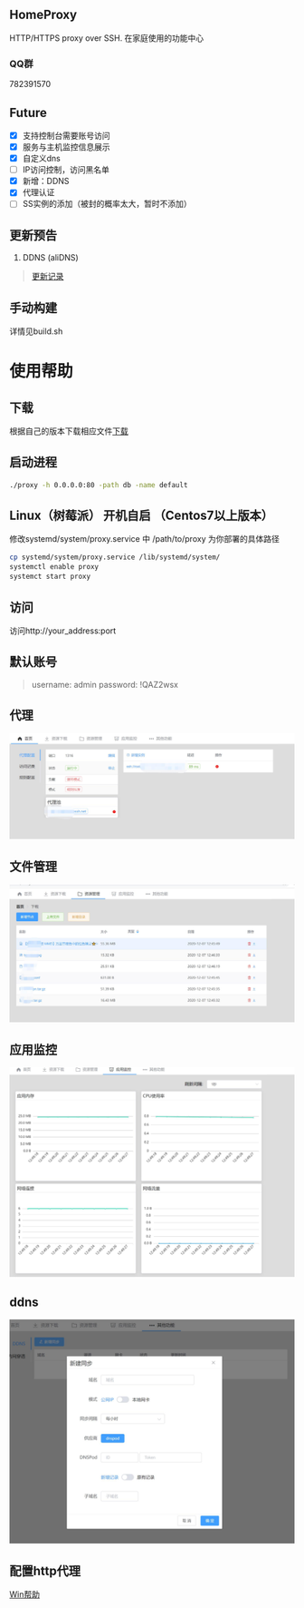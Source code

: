 ## HomeProxy
HTTP/HTTPS proxy over SSH. 在家庭使用的功能中心

### QQ群
782391570

## Future
- [x] 支持控制台需要账号访问
- [x] 服务与主机监控信息展示
- [x] 自定义dns
- [ ] IP访问控制，访问黑名单
- [x] 新增：DDNS
- [x] 代理认证
- [ ] SS实例的添加（被封的概率太大，暂时不添加）

## 更新预告
1. DDNS (aliDNS)
> [更新记录](/doc/update.md)

## 手动构建
详情见build.sh

# 使用帮助
## 下载
根据自己的版本下载相应文件[下载](https://github.com/lilacsheep/HomeCenter/releases)

## 启动进程
```bash
./proxy -h 0.0.0.0:80 -path db -name default
```
## Linux（树莓派） 开机自启 （Centos7以上版本）
修改systemd/system/proxy.service 中 /path/to/proxy 为你部署的具体路径

```bash
cp systemd/system/proxy.service /lib/systemd/system/
systemctl enable proxy
systemct start proxy
```
## 访问
访问http://your_address:port

## 默认账号
> username: admin
> password: !QAZ2wsx

## 代理
![](/pic/start.jpg)

## 文件管理
![](/pic/file.jpg)

## 应用监控
![](/pic/monitor.jpg)

## ddns
![](/pic/ddns.jpg)

## 配置http代理
[Win帮助](https://jingyan.baidu.com/article/72ee561a053a87e16138dfed.html)